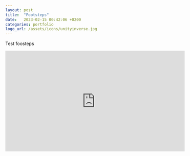 ```yaml
---
layout: post
title:  "Footsteps"
date:   2023-02-15 00:42:06 +0200
categories: portfolio
logo_url: /assets/icons/unityinverse.jpg
---
```


Test foosteps

<iframe width="560" height="315" src="https://www.youtube.com/embed/5rK5BsY53so" title="YouTube video player" frameborder="0" allow="accelerometer; autoplay; clipboard-write; encrypted-media; gyroscope; picture-in-picture; web-share" allowfullscreen></iframe>